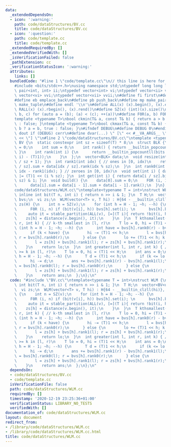 ```yaml
---
data:
  _extendedDependsOn:
  - icon: ':warning:'
    path: code/dataStructures/BV.cc
    title: code/dataStructures/BV.cc
  - icon: ':question:'
    path: code/template.cc
    title: code/template.cc
  _extendedRequiredBy: []
  _extendedVerifiedWith: []
  _isVerificationFailed: false
  _pathExtension: cc
  _verificationStatusIcon: ':warning:'
  attributes:
    links: []
  bundledCode: "#line 1 \"code/template.cc\"\n// this line is here for a reason\n\
    #include <bits/stdc++.h>\nusing namespace std;\ntypedef long long ll;\ntypedef\
    \ pair<int, int> ii;\ntypedef vector<int> vi;\ntypedef vector<ii> vii;\ntypedef\
    \ vector<vi> vvi;\ntypedef vector<vii> vvii;\n#define fi first\n#define se second\n\
    #define eb emplace_back\n#define pb push_back\n#define mp make_pair\n#define mt\
    \ make_tuple\n#define endl '\\n'\n#define ALL(x) (x).begin(), (x).end()\n#define\
    \ RALL(x) (x).rbegin(), (x).rend()\n#define SZ(x) (int)(x).size()\n#define FOR(a,\
    \ b, c) for (auto a = (b); (a) < (c); ++(a))\n#define F0R(a, b) FOR (a, 0, (b))\n\
    template <typename T>\nbool ckmin(T& a, const T& b) { return a > b ? a = b, true\
    \ : false; }\ntemplate <typename T>\nbool ckmax(T& a, const T& b) { return a <\
    \ b ? a = b, true : false; }\n#ifndef DEBUG\n#define DEBUG 0\n#endif\n#define\
    \ dout if (DEBUG) cerr\n#define dvar(...) \" [\" << #__VA_ARGS__ \": \" << (__VA_ARGS__)\
    \ << \"] \"\n#line 2 \"code/dataStructures/BV.cc\"\ntemplate <typename T>\nstruct\
    \ BV {\n  static constexpr int sz = sizeof(T) * 8;\n  struct BLK {\n    T bits\
    \ = 0;\n    int sum = 0;\n    int rank() { return __builtin_popcountll(bits);\
    \ }\n    int rank(int i) {\n      return __builtin_popcountll(bits & (((T)1 <<\
    \ i) - (T)1));\n    }\n  };\n  vector<BLK> data;\n  void resize(int n) { data.resize(n\
    \ / sz + 1); }\n  int rank1(int idx) { // ones in [0, idx)\n    return data[idx\
    \ / sz].sum + data[idx / sz].rank(idx % sz);\n  }\n  int rank0(int idx) { return\
    \ idx - rank1(idx); } // zeroes in [0, idx)\n  void set(int i) { data[i / sz].bits\
    \ |= (T)1 << (i % sz); }\n  int get(int i) { return data[i / sz].bits >> (i %\
    \ sz) & 1; }\n  void build() {\n    data[0].sum = 0;\n    FOR (i, 1, SZ(data))\n\
    \      data[i].sum = data[i - 1].sum + data[i - 1].rank();\n  }\n};\n#line 2 \"\
    code/dataStructures/WLM.cc\"\ntemplate<typename T = int>\nstruct WLM {\n  static\
    \ inline int bit(T n, int i) { return n >> i & 1; }\n  T H;\n  vector<BV<uint64_t>>\
    \ bvs;\n  vi zs;\n  WLM(vector<T> v, T hi) : H{64 - __builtin_clzll(hi)}, bvs(H),\
    \ zs(H) {\n    int n = SZ(v);\n    for (int h = H - 1; ~h; --h) {\n      bvs[h].resize(n);\n\
    \      F0R (i, n) if (bit(v[i], h)) bvs[h].set(i); \n      bvs[h].build();\n \
    \     auto it = stable_partition(ALL(v), [=](T i){ return !bit(i, h); });\n  \
    \    zs[h] = distance(v.begin(), it);\n    }\n  }\n  T kthsmallest(int l, int\
    \ r, int k) { // k-th smallest in [l, r)\n    T lo = 0, hi = (T)1 << H;\n    for\
    \ (int h = H - 1; ~h; --h) {\n      int have = bvs[h].rank0(r) - bvs[h].rank0(l);\n\
    \      if (k < have) {\n        hi -= (T)1 << h;\n        l = bvs[h].rank0(l);\
    \ r = bvs[h].rank0(r);\n      } else {\n        lo += (T)1 << h; k -= have;\n\
    \        l = zs[h] + bvs[h].rank1(l); r = zs[h] + bvs[h].rank1(r);\n      }\n\
    \    }\n    return lo;\n  }\n  int greater(int l, int r, int k) { // elements\
    \ >= k in [l, r)\n    T lo = 0, hi = (T)1 << H;\n    int ans = 0;\n    for (int\
    \ h = H - 1; ~h; --h) {\n      T d = (T)1 << h;\n      if (k <= lo + d) {\n  \
    \      hi -= d;\n        ans += bvs[h].rank1(r) - bvs[h].rank1(l);\n        l\
    \ = bvs[h].rank0(l); r = bvs[h].rank0(r);\n      } else {\n        lo += d;\n\
    \        l = zs[h] + bvs[h].rank1(l); r = zs[h] + bvs[h].rank1(r);\n      }\n\
    \    }\n    return ans;\n  };\n};\n"
  code: "#include \"BV.cc\"\ntemplate<typename T = int>\nstruct WLM {\n  static inline\
    \ int bit(T n, int i) { return n >> i & 1; }\n  T H;\n  vector<BV<uint64_t>> bvs;\n\
    \  vi zs;\n  WLM(vector<T> v, T hi) : H{64 - __builtin_clzll(hi)}, bvs(H), zs(H)\
    \ {\n    int n = SZ(v);\n    for (int h = H - 1; ~h; --h) {\n      bvs[h].resize(n);\n\
    \      F0R (i, n) if (bit(v[i], h)) bvs[h].set(i); \n      bvs[h].build();\n \
    \     auto it = stable_partition(ALL(v), [=](T i){ return !bit(i, h); });\n  \
    \    zs[h] = distance(v.begin(), it);\n    }\n  }\n  T kthsmallest(int l, int\
    \ r, int k) { // k-th smallest in [l, r)\n    T lo = 0, hi = (T)1 << H;\n    for\
    \ (int h = H - 1; ~h; --h) {\n      int have = bvs[h].rank0(r) - bvs[h].rank0(l);\n\
    \      if (k < have) {\n        hi -= (T)1 << h;\n        l = bvs[h].rank0(l);\
    \ r = bvs[h].rank0(r);\n      } else {\n        lo += (T)1 << h; k -= have;\n\
    \        l = zs[h] + bvs[h].rank1(l); r = zs[h] + bvs[h].rank1(r);\n      }\n\
    \    }\n    return lo;\n  }\n  int greater(int l, int r, int k) { // elements\
    \ >= k in [l, r)\n    T lo = 0, hi = (T)1 << H;\n    int ans = 0;\n    for (int\
    \ h = H - 1; ~h; --h) {\n      T d = (T)1 << h;\n      if (k <= lo + d) {\n  \
    \      hi -= d;\n        ans += bvs[h].rank1(r) - bvs[h].rank1(l);\n        l\
    \ = bvs[h].rank0(l); r = bvs[h].rank0(r);\n      } else {\n        lo += d;\n\
    \        l = zs[h] + bvs[h].rank1(l); r = zs[h] + bvs[h].rank1(r);\n      }\n\
    \    }\n    return ans;\n  };\n};\n"
  dependsOn:
  - code/dataStructures/BV.cc
  - code/template.cc
  isVerificationFile: false
  path: code/dataStructures/WLM.cc
  requiredBy: []
  timestamp: '2020-12-19 23:25:36+01:00'
  verificationStatus: LIBRARY_NO_TESTS
  verifiedWith: []
documentation_of: code/dataStructures/WLM.cc
layout: document
redirect_from:
- /library/code/dataStructures/WLM.cc
- /library/code/dataStructures/WLM.cc.html
title: code/dataStructures/WLM.cc
---
```

